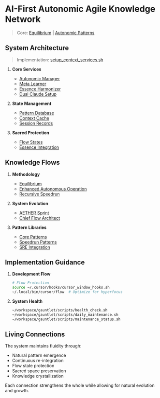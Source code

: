# AI-First Autonomic Agile Knowledge Network
> Core: [Equilibrium](../methodology/equilibrium.md) | [Autonomic Patterns](../systems/autonomic.md)

## System Architecture
> Implementation: [setup_context_services.sh](../../scripts/cursor/setup_context_services.sh)

1. **Core Services**
   - [Autonomic Manager](../../scripts/cursor/autonomic-manager)
   - [Meta Learner](../../scripts/cursor/meta-learner)
   - [Essence Harmonizer](../../scripts/cursor/essence-harmonizer)
   - [Dual Claude Setup](../../scripts/cursor/setup-dual-claude)

2. **State Management**
   - [Pattern Database](../../.local/share/cursor/autonomic/patterns/pattern_database.json)
   - [Context Cache](../../.local/share/cursor/essence/context.cache)
   - [Session Records](../../.local/share/cursor/crystallized/)

3. **Sacred Protection**
   - [Flow States](../../.local/share/cursor/contexts/.sacred/protection/FLOW_STATES.md)
   - [Essence Integration](../../.local/share/cursor/contexts/sacred/principles/ESSENCE_INTEGRATION.md)

## Knowledge Flows

1. **Methodology**
   - [Equilibrium](../methodology/equilibrium.md)
   - [Enhanced Autonomous Operation](../autonomic/practices/enhanced-autonomous-operation.md)
   - [Recursive Speedrun](../autonomic/patterns/recursive-speedrun.md)

2. **System Evolution**
   - [AETHER Sprint](../../.config/cursor/contexts/gauntlet/projects/AETHER_SPRINT_REVISED.md)
   - [Chief Flow Architect](../../.local/share/cursor/contexts/roles/CHIEF_FLOW_ARCHITECT.md)

3. **Pattern Libraries**
   - [Core Patterns](../../.local/share/cursor/autonomic/core/PATTERNS.md)
   - [Speedrun Patterns](../../.local/share/cursor/contexts/autonomic/patterns/SPEEDRUN.md)
   - [SRE Integration](../../.local/share/cursor/contexts/autonomic/sre/INTEGRATION.md)

## Implementation Guidance

1. **Development Flow**
   ```bash
   # Flow Protection
   source ~/.cursor/hooks/cursor_window_hooks.sh
   ~/.local/bin/cursor/flow  # Optimize for hyperfocus
   ```

2. **System Health**
   ```bash
   ~/workspace/gauntlet/scripts/health_check.sh
   ~/workspace/gauntlet/scripts/daily_maintenance.sh
   ~/workspace/gauntlet/scripts/maintenance_status.sh
   ```

## Living Connections

The system maintains fluidity through:
- Natural pattern emergence
- Continuous re-integration
- Flow state protection
- Sacred space preservation
- Knowledge crystallization

Each connection strengthens the whole while allowing for natural evolution and growth. 
